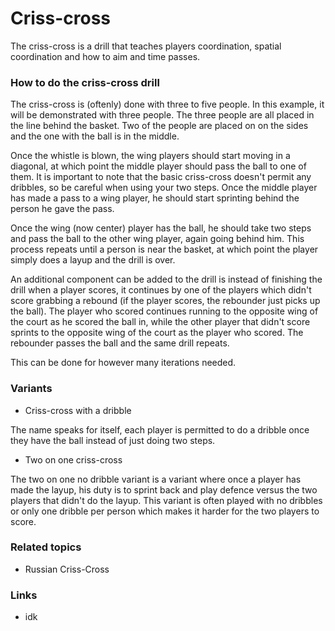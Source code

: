 # Criss-cross

The criss-cross is a drill that teaches players coordination, spatial coordination and how to aim and time passes.

### How to do the criss-cross drill
The criss-cross is (oftenly) done with three to five people. In this example, it will be demonstrated with three people. The three people are all placed in the line behind the basket. Two of the people are placed on on the sides and the one with the ball is in the middle.

Once the whistle is blown, the wing players should start moving in a diagonal, at which point the middle player should pass the ball to one of them. It is important to note that the basic criss-cross doesn't permit any dribbles, so be careful when using your two steps. Once the middle player has made a pass to a wing player, he should start sprinting behind the person he gave the pass. 

Once the wing (now center) player has the ball, he should take two steps and pass the ball to the other wing player, again going behind him. This process repeats until a person is near the basket, at which point the player simply does a layup and the drill is over. 

An additional component can be added to the drill is instead of finishing the drill when a player scores, it continues by one of the players which didn't score grabbing a rebound (if the player scores, the rebounder just picks up the ball). The player who scored continues running to the opposite wing of the court as he scored the ball in, while the other player that didn't score sprints to the opposite wing of the court as the player who scored. The rebounder passes the ball and the same drill repeats.

This can be done for however many iterations needed.

### Variants

- Criss-cross with a dribble

The name speaks for itself, each player is permitted to do a dribble once they have the ball instead of just doing two steps.

- Two on one criss-cross

The two on one no dribble variant is a variant where once a player has made the layup, his duty is to sprint back and play defence versus the two players that didn't do the layup. This variant is often played with no dribbles or only one dribble per person which makes it harder for the two players to score.



### Related topics
- Russian Criss-Cross
### Links
- idk
<!--stackedit_data:
eyJoaXN0b3J5IjpbMTc0MjEwOTE5N119
-->
